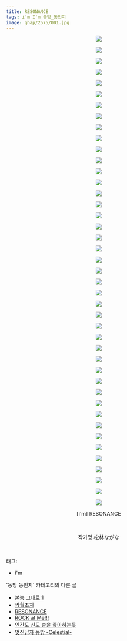 ```yaml
---
title: RESONANCE
tags: i'm I'm 동방_동인지
image: ghap/2575/001.jpg
---
```

<div class="article">
<p style="text-align: center; clear: none; float: none;"><img src="{{ site.nasurl }}/ghap/2575/001.jpg"/></p>
<p style="text-align: center; clear: none; float: none;"><img src="{{ site.nasurl }}/ghap/2575/002.jpg"/></p>
<p style="text-align: center; clear: none; float: none;"><img src="{{ site.nasurl }}/ghap/2575/003.jpg"/></p>
<p style="text-align: center; clear: none; float: none;"><img src="{{ site.nasurl }}/ghap/2575/004.jpg"/></p>
<p style="text-align: center; clear: none; float: none;"><img src="{{ site.nasurl }}/ghap/2575/005.jpg"/></p>
<p style="text-align: center; clear: none; float: none;"><img src="{{ site.nasurl }}/ghap/2575/006.jpg"/></p>
<p style="text-align: center; clear: none; float: none;"><img src="{{ site.nasurl }}/ghap/2575/007.jpg"/></p>
<p style="text-align: center; clear: none; float: none;"><img src="{{ site.nasurl }}/ghap/2575/008.jpg"/></p>
<p style="text-align: center; clear: none; float: none;"><img src="{{ site.nasurl }}/ghap/2575/009.jpg"/></p>
<p style="text-align: center; clear: none; float: none;"><img src="{{ site.nasurl }}/ghap/2575/010.jpg"/></p>
<p style="text-align: center; clear: none; float: none;"><img src="{{ site.nasurl }}/ghap/2575/011.jpg"/></p>
<p style="text-align: center; clear: none; float: none;"><img src="{{ site.nasurl }}/ghap/2575/012.jpg"/></p>
<p style="text-align: center; clear: none; float: none;"><img src="{{ site.nasurl }}/ghap/2575/013.jpg"/></p>
<p style="text-align: center; clear: none; float: none;"><img src="{{ site.nasurl }}/ghap/2575/014.jpg"/></p>
<p style="text-align: center; clear: none; float: none;"><img src="{{ site.nasurl }}/ghap/2575/015.jpg"/></p>
<p style="text-align: center; clear: none; float: none;"><img src="{{ site.nasurl }}/ghap/2575/016.jpg"/></p>
<p style="text-align: center; clear: none; float: none;"><img src="{{ site.nasurl }}/ghap/2575/017.jpg"/></p>
<p style="text-align: center; clear: none; float: none;"><img src="{{ site.nasurl }}/ghap/2575/018.jpg"/></p>
<p style="text-align: center; clear: none; float: none;"><img src="{{ site.nasurl }}/ghap/2575/019.jpg"/></p>
<p style="text-align: center; clear: none; float: none;"><img src="{{ site.nasurl }}/ghap/2575/020.jpg"/></p>
<p style="text-align: center; clear: none; float: none;"><img src="{{ site.nasurl }}/ghap/2575/021.jpg"/></p>
<p style="text-align: center; clear: none; float: none;"><img src="{{ site.nasurl }}/ghap/2575/022.jpg"/></p>
<p style="text-align: center; clear: none; float: none;"><img src="{{ site.nasurl }}/ghap/2575/023.jpg"/></p>
<p style="text-align: center; clear: none; float: none;"><img src="{{ site.nasurl }}/ghap/2575/024.jpg"/></p>
<p style="text-align: center; clear: none; float: none;"><img src="{{ site.nasurl }}/ghap/2575/025.jpg"/></p>
<p style="text-align: center; clear: none; float: none;"><img src="{{ site.nasurl }}/ghap/2575/026.jpg"/></p>
<p style="text-align: center; clear: none; float: none;"><img src="{{ site.nasurl }}/ghap/2575/027.jpg"/></p>
<p style="text-align: center; clear: none; float: none;"><img src="{{ site.nasurl }}/ghap/2575/028.jpg"/></p>
<p style="text-align: center; clear: none; float: none;"><img src="{{ site.nasurl }}/ghap/2575/029.jpg"/></p>
<p style="text-align: center; clear: none; float: none;"><img src="{{ site.nasurl }}/ghap/2575/030.jpg"/></p>
<p style="text-align: center; clear: none; float: none;"><img src="{{ site.nasurl }}/ghap/2575/031.jpg"/></p>
<p style="text-align: center; clear: none; float: none;"><img src="{{ site.nasurl }}/ghap/2575/032.jpg"/></p>
<p style="text-align: center; clear: none; float: none;"><img src="{{ site.nasurl }}/ghap/2575/033.jpg"/></p>
<p style="text-align: center; clear: none; float: none;"><img src="{{ site.nasurl }}/ghap/2575/034.jpg"/></p>
<p style="text-align: center; clear: none; float: none;"><img src="{{ site.nasurl }}/ghap/2575/035.jpg"/></p>
<p style="text-align: center; clear: none; float: none;"><img src="{{ site.nasurl }}/ghap/2575/036.jpg"/></p>
<p style="text-align: center; clear: none; float: none;"><img src="{{ site.nasurl }}/ghap/2575/037.jpg"/></p>
<p style="text-align: center; clear: none; float: none;"><img src="{{ site.nasurl }}/ghap/2575/038.jpg"/></p>
<p style="text-align: center; clear: none; float: none;"><img src="{{ site.nasurl }}/ghap/2575/039.jpg"/></p>
<p style="text-align: center; clear: none; float: none;"><img src="{{ site.nasurl }}/ghap/2575/040.jpg"/></p>
<p style="text-align: center; clear: none; float: none;"><img src="{{ site.nasurl }}/ghap/2575/041.jpg"/></p>
<p style="text-align: center; clear: none; float: none;"><img src="{{ site.nasurl }}/ghap/2575/042.jpg"/></p>
<p style="text-align: center; clear: none; float: none;"><img src="{{ site.nasurl }}/ghap/2575/043.jpg"/></p>
<p style="text-align: center; clear: none; float: none;">[I'm] RESONANCE</p>
<p style="text-align: center; clear: none; float: none;"><br/></p>
<p style="text-align: center; clear: none; float: none;">작가명 松林ながな</p>
<p><br/></p>
</div><div class="tagTrail">
<p>태그: </p>
<ul>
<li>i'm</li>
</ul>
</div><div class="another">
<p>'동방 동인지' 카테고리의 다른 글</p>
<ul>
<li><a href="/2016-10-14-ghap_2578">본능 그대로 1</a></li>
<li><a href="/2016-10-14-ghap_2577">쌍월초지</a></li>
<li><a href="/2016-10-14-ghap_2575">RESONANCE</a></li>
<li><a href="/2016-10-14-ghap_2574">ROCK at Me!!!</a></li>
<li><a href="/2016-10-13-ghap_2573">인간도 신도 술을 좋아하는듯</a></li>
<li><a href="/2016-10-13-ghap_2572">멋진남자 동방 -Celestial-</a></li>
</ul>
</div><div class="cb_module cb_fluid">
<div class="cb_wrt cb_profile">
</div><!-- commentList close -->
</div>